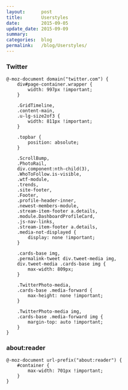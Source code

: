 ```yaml
---
layout:      post
title:       Userstyles
date:        2015-09-05
update_date: 2015-09-09
summary:     
categories:  blog
permalink:   /blog/Userstyles/
---
```


### Twitter

	@-moz-document domain("twitter.com") {
		div#page-container.wrapper {
			width: 997px !important;
		}
		
		.GridTimeline,
		.content-main,
		.u-lg-size2of3 {
			width: 811px !important;
		}
		
		.topbar {
			position: absolute;
		}
		
		.ScrollBump,
		.PhotoRail,
		div.component:nth-child(3),
		.WhoToFollow.is-visible,
		.wtf-module,
		.trends,
		.site-footer,
		.Footer,
		.profile-header-inner,
		.newest-members-module,
		.stream-item-footer a.details,
		.module.DashboardProfileCard,
		.js-nav-links,
		.stream-item-footer a.details,
		.media-not-displayed {
			display: none !important;
		}

		.cards-base img, 
		.permalink-tweet div.tweet-media img, 
		div.tweet-media .cards-base img {
			max-width: 809px;
		}
		
		.TwitterPhoto-media,
		.cards-base .media-forward {
			max-height: none !important;
		}

		.TwitterPhoto-media img,
		.cards-base .media-forward img {
			margin-top: auto !important;
		}
	}

### about:reader

	@-moz-document url-prefix("about:reader") {
		#container {
			max-width: 701px !important;
		}
	}